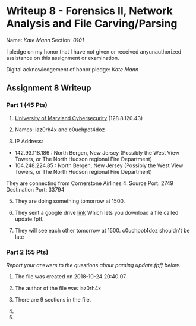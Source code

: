 Writeup 8 - Forensics II, Network Analysis and File Carving/Parsing
=====

Name: *Kate Mann*
Section: *0101*

I pledge on my honor that I have not given or received anyunauthorized assistance on this assignment or examination.

Digital acknowledgement of honor pledge: *Kate Mann*

## Assignment 8 Writeup

### Part 1 (45 Pts)
1. [University of Maryland Cybersecurity](http://csec.umiacs.umd.edu/) (128.8.120.43)

2. Names: laz0rh4x and c0uchpot4doz

3. IP Address: 
* 142.93.118.186 : North Bergen, New Jersey (Possibly the West View Towers, or The North Hudson regional Fire Department)
* 104.248.224.85 : North Bergen, New Jersey (Possibly the West View Towers, or The North Hudson regional Fire Department)

They are connecting from Cornerstone Airlines
4. Source Port: 2749
Destination Port: 33794

5. They are doing something tomorrow at 1500. 

6. They sent a google drive [link](https://drive.google.com/file/d/1McOX5WjeVHNLyTBNXqbOde7l8SAQ3DoI/view)
Which lets you download a file called update.fpff. 

7. They will see each other tomorrow at 1500. c0uchpot4doz shouldn't be late

### Part 2 (55 Pts)

*Report your answers to the questions about parsing update.fpff below.*
1. The file was created on 2018-10-24 20:40:07

2. The author of the file was laz0rh4x

3. There are 9 sections in the file. 

4.

5.
